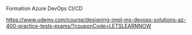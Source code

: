 Formation Azure DevOps CI/CD


https://www.udemy.com/course/designing-impl-ms-devops-solutions-az-400-practice-tests-exams/?couponCode=LETSLEARNNOW
